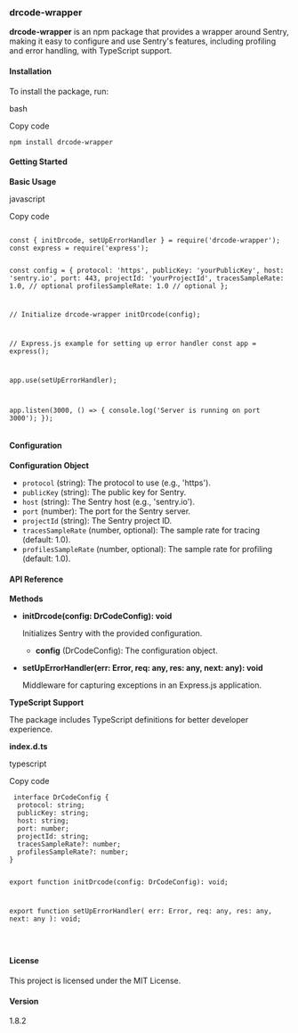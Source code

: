 <h3 id="drcode-wrapper">drcode-wrapper</h3>
<p><strong>drcode-wrapper</strong> is an npm package that provides a wrapper around Sentry, making it easy to configure and use Sentry&#39;s features, including profiling and error handling, with TypeScript support.</p>
<h4 id="installation">Installation</h4>
<p>To install the package, run:</p>
<p>bash</p>
<p>Copy code</p>
<pre><code class="language-const">npm install drcode-wrapper </code></pre>

<h4 id="getting-started">Getting Started</h4>
<p><strong>Basic Usage</strong></p>
<p>javascript</p>
<p>Copy code</p>
<pre><code class="language-const">
const { initDrcode, setUpErrorHandler } = require('drcode-wrapper');
const express = require('express');

const config = {
protocol: 'https',
publicKey: 'yourPublicKey',
host: 'sentry.io',
port: 443,
projectId: 'yourProjectId',
tracesSampleRate: 1.0, // optional
profilesSampleRate: 1.0 // optional
};

// Initialize drcode-wrapper
initDrcode(config);

// Express.js example for setting up error handler
const app = express();

app.use(setUpErrorHandler);

app.listen(3000, () => {
console.log('Server is running on port 3000');
});
</code></pre>

<h4 id="configuration">Configuration</h4>
<p><strong>Configuration Object</strong></p>
<ul>
<li><code>protocol</code> (string): The protocol to use (e.g., &#39;https&#39;).</li>
<li><code>publicKey</code> (string): The public key for Sentry.</li>
<li><code>host</code> (string): The Sentry host (e.g., &#39;sentry.io&#39;).</li>
<li><code>port</code> (number): The port for the Sentry server.</li>
<li><code>projectId</code> (string): The Sentry project ID.</li>
<li><code>tracesSampleRate</code> (number, optional): The sample rate for tracing (default: 1.0).</li>
<li><code>profilesSampleRate</code> (number, optional): The sample rate for profiling (default: 1.0).</li>
</ul>
<h4 id="api-reference">API Reference</h4>
<p><strong>Methods</strong></p>
<ul>
<li><p><strong>initDrcode(config: DrCodeConfig): void</strong></p>
<p>Initializes Sentry with the provided configuration.</p>
<ul>
<li><strong>config</strong> (DrCodeConfig): The configuration object.</li>
</ul>
</li>
<li><p><strong>setUpErrorHandler(err: Error, req: any, res: any, next: any): void</strong></p>
<p>Middleware for capturing exceptions in an Express.js application.</p>
</li>
</ul>
<p><strong>TypeScript Support</strong></p>
<p>The package includes TypeScript definitions for better developer experience.</p>
<p><strong>index.d.ts</strong></p>
<p>typescript</p>
<p>Copy code</p>
<pre><code class="language-const"> interface DrCodeConfig {
  protocol: string;
  publicKey: string;
  host: string;
  port: number;
  projectId: string;
  tracesSampleRate?: number;
  profilesSampleRate?: number;
}

export function initDrcode(config: DrCodeConfig): void;

export function setUpErrorHandler(
err: Error,
req: any,
res: any,
next: any
): void;

</code></pre>

<h4 id="license">License</h4>
<p>This project is licensed under the MIT License.</p>
<h4 id="version">Version</h4>
<p>1.8.2</p>
